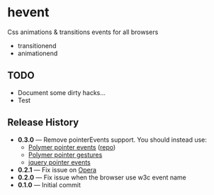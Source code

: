 # hevent

Css animations & transitions events for all browsers

- transitionend
- animationend

## TODO

- Document some dirty hacks…
- Test

## Release History

  - **0.3.0** — Remove pointerEvents support. You should instead use:
    - [Polymer pointer events](http://www.polymer-project.org/platform/pointer-events.html) ([repo](https://github.com/polymer/PointerEvents))
    - [Polymer pointer gestures](https://github.com/Polymer/PointerGestures)
    - [jquery pointer events](https://github.com/jquery/jquery-pointer-events)
  - **0.2.1** — Fix issue on [Opera](http://ianlunn.co.uk/articles/opera-12-otransitionend-bugs-and-workarounds/)
  - **0.2.0** — Fix issue when the browser use w3c event name
  - **0.1.0** — Initial commit
